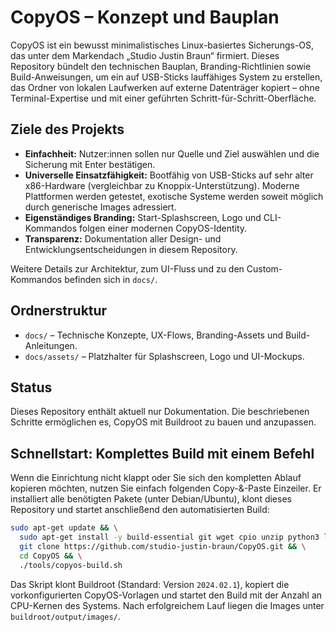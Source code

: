 # CopyOS – Konzept und Bauplan

CopyOS ist ein bewusst minimalistisches Linux-basiertes Sicherungs-OS, das unter dem Markendach „Studio Justin Braun“ firmiert. Dieses Repository bündelt den technischen Bauplan, Branding-Richtlinien sowie Build-Anweisungen, um ein auf USB-Sticks lauffähiges System zu erstellen, das Ordner von lokalen Laufwerken auf externe Datenträger kopiert – ohne Terminal-Expertise und mit einer geführten Schritt-für-Schritt-Oberfläche.

## Ziele des Projekts
- **Einfachheit:** Nutzer:innen sollen nur Quelle und Ziel auswählen und die Sicherung mit Enter bestätigen.
- **Universelle Einsatzfähigkeit:** Bootfähig von USB-Sticks auf sehr alter x86-Hardware (vergleichbar zu Knoppix-Unterstützung). Moderne Plattformen werden getestet, exotische Systeme werden soweit möglich durch generische Images adressiert.
- **Eigenständiges Branding:** Start-Splashscreen, Logo und CLI-Kommandos folgen einer modernen CopyOS-Identity.
- **Transparenz:** Dokumentation aller Design- und Entwicklungsentscheidungen in diesem Repository.

Weitere Details zur Architektur, zum UI-Fluss und zu den Custom-Kommandos befinden sich in `docs/`.

## Ordnerstruktur
- `docs/` – Technische Konzepte, UX-Flows, Branding-Assets und Build-Anleitungen.
- `docs/assets/` – Platzhalter für Splashscreen, Logo und UI-Mockups.

## Status
Dieses Repository enthält aktuell nur Dokumentation. Die beschriebenen Schritte ermöglichen es, CopyOS mit Buildroot zu bauen und anzupassen.

## Schnellstart: Komplettes Build mit einem Befehl
Wenn die Einrichtung nicht klappt oder Sie sich den kompletten Ablauf kopieren möchten, nutzen Sie einfach folgenden Copy-&-Paste Einzeiler. Er installiert alle benötigten Pakete (unter Debian/Ubuntu), klont dieses Repository und startet anschließend den automatisierten Build:

```bash
sudo apt-get update && \
  sudo apt-get install -y build-essential git wget cpio unzip python3 libncurses5-dev rsync bc && \
  git clone https://github.com/studio-justin-braun/CopyOS.git && \
  cd CopyOS && \
  ./tools/copyos-build.sh
```

Das Skript klont Buildroot (Standard: Version `2024.02.1`), kopiert die vorkonfigurierten CopyOS-Vorlagen und startet den Build mit der Anzahl an CPU-Kernen des Systems. Nach erfolgreichem Lauf liegen die Images unter `buildroot/output/images/`.
